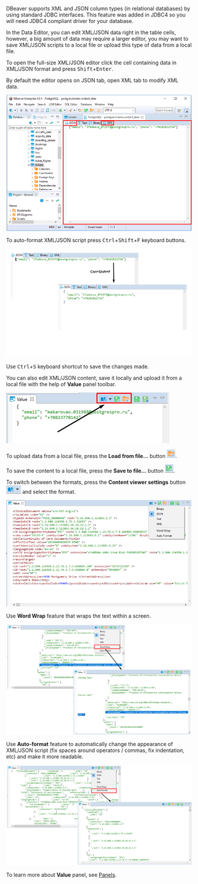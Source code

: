 DBeaver supports XML and JSON column types (in relational databases) by using standard JDBC interfaces. This feature was added in JDBC4 so you will need JDBC4 compliant driver for your database.

In the Data Editor, you can edit XML/JSON data right in the table cells, however, a big amount of data may require a larger editor, you may want to save XML/JSON scripts to a local file or upload this type of data from a local file.

To open the full-size XML/JSON editor click the cell containing data in XML/JSON format and press <kbd>Shift</kbd>+<kbd>Enter</kbd>. 

By default the editor opens on JSON tab, open XML tab to modify XML data.

![](images/ug/JSON_editor.png)

To auto-format XML/JSON script press <kbd>Ctrl</kbd>+<kbd>Shift</kbd>+<kbd>F</kbd> keyboard buttons.

![](images/ug/JSON_editor_format.png)

Use <kbd>Ctrl</kbd>+<kbd>S</kbd> keyboard shortcut to save the changes made.

You can also edit XML/JSON content, save it locally and upload it from a local file with the help of **Value** panel toolbar. 

![](images/ug/Value_Viewer_Editor_Toolbar.png)

To upload data from a local file, press the **Load from file...** button ![](images/ug/XML_editor_load_from_file_icon.png).

To save the content to a local file, press the **Save to file...** button ![](images/ug/XML_editor_save_to_file_icon.png).

To switch between the formats, press the **Content viewer settings** button ![](images/ug/XML_editor_icon.png) and select the format.

![](images/ug/XML_editor_menu.png)

Use **Word Wrap** feature that wraps the text within a screen.

![](images/ug/JSON_editor_word_wrap.png)

Use **Auto-format** feature to automatically change the appearance of XML/JSON script (fix spaces around operators / commas, fix indentation, etc) and make it more readable.

![](images/ug/JSON_editor_auto_format.png)

To learn more about **Value** panel, see [Panels](https://github.com/dbeaver/dbeaver/wiki/Panels#value-viewer).
